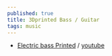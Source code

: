 ```yaml
---
published: true
title: 3Dprinted Bass / Guitar
tags: music
---
```

- [Electric bass Printed](https://www.filoalfa3d.com/gb/blog/47_electric-bass-printed-in-3d.html) / [youtube](https://www.youtube.com/watch?v=_gSCEnlSZ60)
